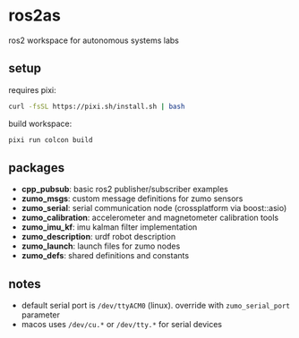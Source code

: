 # ros2as

ros2 workspace for autonomous systems labs

## setup

requires pixi:

```bash
curl -fsSL https://pixi.sh/install.sh | bash
```

build workspace:

```bash
pixi run colcon build
```

## packages

- **cpp_pubsub**: basic ros2 publisher/subscriber examples
- **zumo_msgs**: custom message definitions for zumo sensors
- **zumo_serial**: serial communication node (crossplatform via boost::asio)
- **zumo_calibration**: accelerometer and magnetometer calibration tools
- **zumo_imu_kf**: imu kalman filter implementation
- **zumo_description**: urdf robot description
- **zumo_launch**: launch files for zumo nodes
- **zumo_defs**: shared definitions and constants

## notes

- default serial port is `/dev/ttyACM0` (linux). override with `zumo_serial_port` parameter
- macos uses `/dev/cu.*` or `/dev/tty.*` for serial devices
